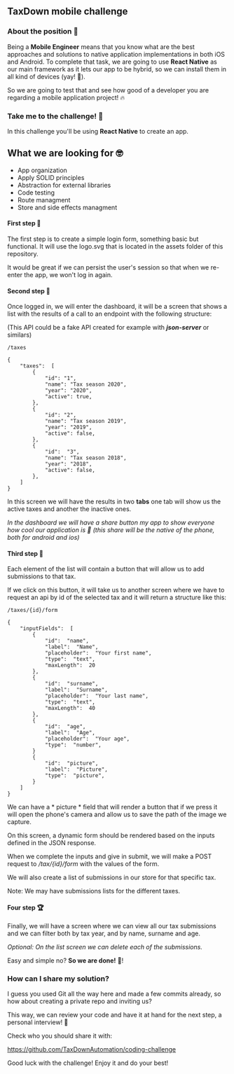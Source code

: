 ## TaxDown mobile challenge


### About the position 📱

Being a **Mobile Engineer**  means that you know what are the best approaches and solutions to native application implementations in both iOS and Android.
To complete that task, we are going to use **React Native** as our main framework as it lets our app to be hybrid, so we can install them in all kind of devices (yay! 🙌).

So we are going to test that and see how good of a developer you are regarding a mobile application project! 🔥

### Take me to the challenge! 🤟

In this challenge you'll be using **React Native** to create an app.

## What we are looking for 🤓

- App organization
- Apply SOLID principles
- Abstraction for external libraries
- Code testing
- Route managment
- Store and side effects managment


#### First step 🥇

The first step is to create a simple login form, something basic but functional. It will use the logo.svg that is located in the assets folder of this repository.

It would be great if we can persist the user's session so that when we re-enter the app, we won't log in again.

#### Second step 🥈

Once logged in, we will enter the dashboard, it will be a screen that shows a list with the results of a call to an endpoint with the following structure:

(This API could be a fake API created for example with ***json-server*** or similars)

```
/taxes

{
	"taxes":  [
		{
			"id": "1",
			"name": "Tax season 2020",
			"year": "2020",
			"active": true,
		},
		{
			"id": "2",
			"name": "Tax season 2019",
			"year": "2019",
			"active": false,
		},
		{
			"id":  "3",
			"name": "Tax season 2018",
			"year": "2018",
			"active": false,
		},
	]
}
```

In this screen we will have the results in two **tabs** one tab will show us the active taxes and another the inactive ones.

*In the dashboard we will have a share button my app to show everyone how cool our application is 💯 (this share will be the native of the phone, both for android and ios)*


#### Third step 🥉

Each element of the list will contain a button that will allow us to add submissions to that tax.

If we click on this button, it will take us to another screen where we have to request an api by id of the selected tax and it will return a structure like this:

```
/taxes/{id}/form

{
	"inputFields":  [
		{
			"id":  "name",
			"label":  "Name",
			"placeholder":  "Your first name",
			"type":  "text",
			"maxLength":  20
		},
		{
			"id":  "surname",
			"label":  "Surname",
			"placeholder":  "Your last name",
			"type":  "text",
			"maxLength":  40
		},
		{
			"id":  "age",
			"label":  "Age",
			"placeholder":  "Your age",
			"type":  "number",
		}
		{
			"id":  "picture",
			"label":  "Picture",
			"type":  "picture",
		}
	]
}
```

We can have a * picture * field that will render a button that if we press it will open the phone's camera and allow us to save the path of the image we capture.

On this screen, a dynamic form should be rendered based on the inputs defined in the JSON response.

When we complete the inputs and give in submit, we will make a POST request to */tax/{id}/form* with the values ​​of the form.

We will also create a list of submissions in our store for that specific tax.

Note: We may have submissions lists for the different taxes.

#### Four step 🏆

Finally, we will have a screen where we can view all our tax submissions and we can filter both by tax year, and by name, surname and age.

*Optional: On the list screen we can delete each of the submissions.*

Easy and simple no? **So we are done!** 🚀!

### How can I share my solution?

I guess you used Git all the way here and made a few commits already, so how about creating a private repo and inviting us?

This way, we can review your code and have it at hand for the next step, a personal interview! 👻

Check who you should share it with:

https://github.com/TaxDownAutomation/coding-challenge

Good luck with the challenge! Enjoy it and do your best!
